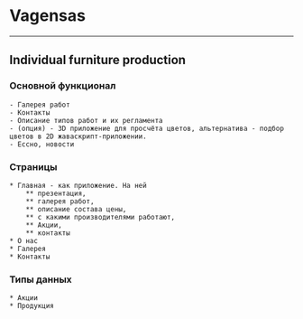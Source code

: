 # Vagensas
---
## Individual furniture production

### Основной функционал
	- Галерея работ
	- Контакты
	- Описание типов работ и их регламента
	- (опция) - 3D приложение для просчёта цветов, альтернатива - подбор цветов в 2D жаваскрипт-приложении.
	- Ессно, новости

### Страницы
	* Главная - как приложение. На ней 
		** презентация,
		** галерея работ,
		** описание состава цены,
		** с какими производителями работают,
		** Акции,
		** контакты
	* О нас
	* Галерея
	* Контакты
### Типы данных 
	* Акции
	* Продукция
